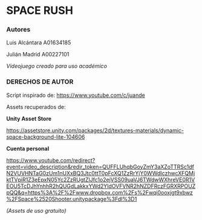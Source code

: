 # SPACE RUSH #

### Autores ###

Luis Alcántara A01634185

Julián Madrid A00227101

*Videojuego creado para uso académico*

### DERECHOS DE AUTOR ###

Script inspirado de: https://www.youtube.com/c/juande

Assets recuperados de:

**Unity Asset Store**

https://assetstore.unity.com/packages/2d/textures-materials/dynamic-space-background-lite-104606

**Cuenta personal**

https://www.youtube.com/redirect?event=video_description&redir_token=QUFFLUhqbGoyZmY3aXZoTTRSc1dfN2VUVHNTaG0zUm1nUXxBQ3Jtc0ttT0pFcXQ1ZzRrYjY0WWdIczhwcXFQMjktTVpiR1Z3eEpxN05Yc2ZzRUgtZlJfc1o2ejVSS09uaVJ6TWdwWXhreVE0R1VEOU5TcDJhYnhhR2hQUGdLakkxYWd2YldOVFVNR2hNZDFRczFGRXRPOUZpQQ&q=https%3A%2F%2Fwww.dropbox.com%2Fs%2Fwqi0ooxjgt9xbwz%2FSpace%2520Shooter.unitypackage%3Fdl%3D1 

*(Assets de uso gratuito)*
